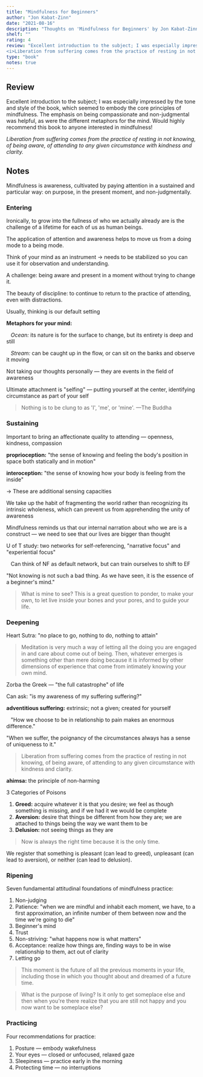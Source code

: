```yaml
---
title: "Mindfulness for Beginners"
author: "Jon Kabat-Zinn"
date: "2021-08-16"
description: "Thoughts on 'Mindfulness for Beginners' by Jon Kabat-Zinn."
shelf: ""
rating: 4
review: "Excellent introduction to the subject; I was especially impressed by the tone and style of the book, which seemed to embody the core principles of mindfulness. The emphasis on being compassionate and non-judgmental was helpful, as were the different metaphors for the mind. Would highly recommend this book to anyone interested in mindfulness!<br/><br/>
<i>Liberation from suffering comes from the practice of resting in not knowing, of being aware, of attending to any given circumstance with kindness and clarity.</i>"
type: "book" 
notes: true
---
```


## Review

Excellent introduction to the subject; I was especially impressed by the tone and style of the book, which seemed to embody the core principles of mindfulness. The emphasis on being compassionate and non-judgmental was helpful, as were the different metaphors for the mind. Would highly recommend this book to anyone interested in mindfulness!

_Liberation from suffering comes from the practice of resting in not knowing, of being aware, of attending to any given circumstance with kindness and clarity._

## Notes

Mindfulness is awareness, cultivated by paying attention in a sustained and particular way: on purpose, in the present moment, and non-judgmentally.

### Entering

Ironically, to grow into the fullness of who we actually already are is the challenge of a lifetime for each of us as human beings.

The application of attention and awareness helps to move us from a doing mode to a being mode.

Think of your mind as an instrument → needs to be stabilized so you can use it for observation and understanding.

A challenge: being aware and present in a moment without trying to change it.

The beauty of discipline: to continue to return to the practice of attending, even with distractions.

Usually, thinking is our default setting

**Metaphors for your mind:**

&nbsp;&nbsp; _Ocean:_ its nature is for the surface to change, but its entirety is deep and still

&nbsp;&nbsp; _Stream:_ can be caught up in the flow, or can sit on the banks and observe it moving

Not taking our thoughts personally — they are events in the field of awareness

Ultimate attachment is "selfing" — putting yourself at the center, identifying circumstance as part of your self

> Nothing is to be clung to as 'I', 'me', or 'mine'. —The Buddha

### Sustaining

Important to bring an affectionate quality to attending — openness, kindness, compassion

**proprioception:** "the sense of knowing and feeling the body's position in space both statically and in motion"

**interoception:** "the sense of knowing how your body is feeling from the inside"

→ These are additional sensing capacities

We take up the habit of fragmenting the world rather than recognizing its intrinsic wholeness, which can prevent us from apprehending the unity of awareness

Mindfulness reminds us that our internal narration about who we are is a construct — we need to see that our lives are bigger than thought

U of T study: two networks for self-referencing, "narrative focus" and "experiential focus"

&nbsp;&nbsp; Can think of NF as default network, but can train ourselves to shift to EF

"Not knowing is not such a bad thing. As we have seen, it is the essence of a beginner's mind."

> What is mine to see? This is a great question to ponder, to make your own, to let live inside your bones and your pores, and to guide your life.

### Deepening

Heart Sutra: "no place to go, nothing to do, nothing to attain"

> Meditation is very much a way of letting all the doing you are engaged in and care about come out of being. Then, whatever emerges is something other than mere doing because it is informed by other dimensions of experience that come from intimately knowing your own mind.

Zorba the Greek — "the full catastrophe" of life

Can ask: "is my awareness of my suffering suffering?"

**adventitious suffering:** extrinsic; not a given; created for yourself

&nbsp;&nbsp; "How we choose to be in relationship to pain makes an enormous difference."

"When we suffer, the poignancy of the circumstances always has a sense of uniqueness to it."

> Liberation from suffering comes from the practice of resting in not knowing, of being aware, of attending to any given circumstance with kindness and clarity.

**ahimsa:** the principle of non-harming

3 Categories of Poisons

1. **Greed:** acquire whatever it is that you desire; we feel as though something is missing, and if we had it we would be complete
2. **Aversion:** desire that things be different from how they are; we are attached to things being the way we want them to be
3. **Delusion:** not seeing things as they are

> Now is always the right time because it is the only time.

We register that something is pleasant (can lead to greed), unpleasant (can lead to aversion), or neither (can lead to delusion).

### Ripening

Seven fundamental attitudinal foundations of mindfulness practice:

1. Non-judging
2. Patience: "when we are mindful and inhabit each moment, we have, to a first approximation, an infinite number of them between now and the time we're going to die"
3. Beginner's mind
4. Trust
5. Non-striving: "what happens now is what matters"
6. Acceptance: realize how things are, finding ways to be in wise relationship to them, act out of clarity
7. Letting go

> This moment is the future of all the previous moments in your life, including those in which you thought about and dreamed of a future time.

> What is the purpose of living? Is it only to get someplace else and then when you're there realize that you are still not happy and you now want to be someplace else?

### Practicing

Four recommendations for practice:

1. Posture — embody wakefulness
2. Your eyes — closed or unfocused, relaxed gaze
3. Sleepiness — practice early in the morning
4. Protecting time — no interruptions
